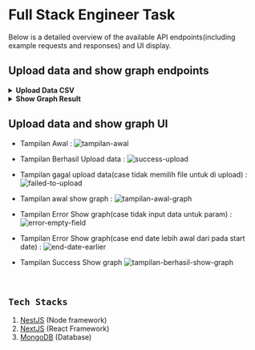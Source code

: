 # Full Stack Engineer Task

Below is a detailed overview of the available API endpoints(including example requests and responses) and UI display.

## Upload data and show graph endpoints
<details>
<a id="upload-data"></a>
<summary><b>Upload Data CSV</b></summary>

**Endpoint:** `POST http://localhost:4000/raw-data/upload`

**Description:** Insert data into database.

**Request Body:**
- `files` (file): format untuk mengirim data file ke server.

**Response Body :**
```json
{
    "status": "success",
    "message": "Data uploaded successfully"
}
```
</details>

<details>
<a id="show-graph"></a>
<summary><b>Show Graph Result</b></summary>

**Endpoint:** `GET http://localhost:3000/raw-data/graph`
- `enodebId` : The eNodeB ID example(1041096).
- `cellId` : The Cell ID example(12).
- `enodebId` : The start date for the data retrieval(1041096).
- `enodebId` : The end date for the data retrieval(1041096).
**Example Request:** `http://localhost:3000/raw-data/graph?enodebId=1041096&cellId=12&startDate=2022-01-01&endDate=2024-12-31`

**Description:** Show graph.

**Response Body :**
```json
[
    {
        "resultTime": "2022-07-22T04:30:00.000Z",
        "availability": 100
    }
]
```
</details>

## Upload data and show graph UI

- Tampilan Awal : 
![tampilan-awal](https://github.com/user-attachments/assets/24a65e20-ab36-4360-a29c-a60880f56656)

- Tampilan Berhasil Upload data : 
![success-upload](https://github.com/user-attachments/assets/d31e2c29-784d-4c0d-9ca9-ea8bfaced0d1)

- Tampilan gagal upload data(case tidak memilih file untuk di upload) : 
![failed-to-upload](https://github.com/user-attachments/assets/4b06156e-9b55-43ef-b18b-8cfce44459b1)

- Tampilan awal show graph : 
![tampilan-awal-graph](https://github.com/user-attachments/assets/c5107686-3cb3-422d-91e7-ccdf2de7b6ae)

- Tampilan Error Show graph(case tidak input data untuk param) :
![error-empty-field](https://github.com/user-attachments/assets/38a32a4e-5e7e-4e15-8e33-b06e6e5b58bd)

- Tampilan Error Show graph(case end date lebih awal dari pada start date) : 
![end-date-earlier](https://github.com/user-attachments/assets/b78816a3-f7a6-4133-b9a5-193f7155df52)

- Tampilan Success Show graph
![tampilan-berhasil-show-graph](https://github.com/user-attachments/assets/d32a745f-7881-4d2e-b347-e0525a1ef479)

<br>

## `Tech Stacks`

1. [NestJS](https://nestjs.com/) (Node framework)
2. [NextJS](https://nextjs.org/) (React Framework)
3. [MongoDB](https://www.mongodb.com/docs/manual/installation/) (Database)


